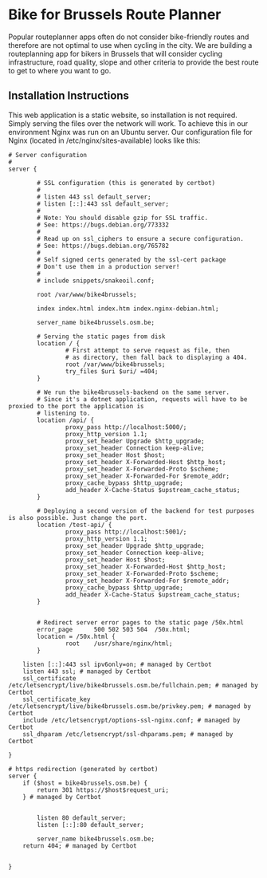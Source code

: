 # Bike for Brussels Route Planner

Popular routeplanner apps often do not consider bike-friendly routes and therefore are not optimal to use when cycling in the city. We are building a routeplanning app for bikers in Brussels that will consider cycling infrastructure, road quality, slope and other criteria to provide the best route to get to where you want to go.

## Installation Instructions

This web application is a static website, so installation is not required. Simply serving the files over the network will work. To achieve this in our environment Nginx was run on an Ubuntu server.
Our configuration file for Nginx (located in /etc/nginx/sites-available) looks like this:

```
# Server configuration
#
server {

        # SSL configuration (this is generated by certbot)
        #
        # listen 443 ssl default_server;
        # listen [::]:443 ssl default_server;
        #
        # Note: You should disable gzip for SSL traffic.
        # See: https://bugs.debian.org/773332
        #
        # Read up on ssl_ciphers to ensure a secure configuration.
        # See: https://bugs.debian.org/765782
        #
        # Self signed certs generated by the ssl-cert package
        # Don't use them in a production server!
        #
        # include snippets/snakeoil.conf;

        root /var/www/bike4brussels;

        index index.html index.htm index.nginx-debian.html;

        server_name bike4brussels.osm.be;
		
		# Serving the static pages from disk
        location / {
                # First attempt to serve request as file, then
                # as directory, then fall back to displaying a 404.
                root /var/www/bike4brussels;
                try_files $uri $uri/ =404;
        }

		# We run the bike4brussels-backend on the same server. 
		# Since it's a dotnet application, requests will have to be proxied to the port the application is
		# listening to.
        location /api/ {
                proxy_pass http://localhost:5000/;
                proxy_http_version 1.1;
                proxy_set_header Upgrade $http_upgrade;
                proxy_set_header Connection keep-alive;
                proxy_set_header Host $host;
                proxy_set_header X-Forwarded-Host $http_host;
                proxy_set_header X-Forwarded-Proto $scheme;
                proxy_set_header X-Forwarded-For $remote_addr;
                proxy_cache_bypass $http_upgrade;
                add_header X-Cache-Status $upstream_cache_status;
        }

		# Deploying a second version of the backend for test purposes is also possible. Just change the port.
        location /test-api/ {
                proxy_pass http://localhost:5001/;
                proxy_http_version 1.1;
                proxy_set_header Upgrade $http_upgrade;
                proxy_set_header Connection keep-alive;
                proxy_set_header Host $host;
                proxy_set_header X-Forwarded-Host $http_host;
                proxy_set_header X-Forwarded-Proto $scheme;
                proxy_set_header X-Forwarded-For $remote_addr;
                proxy_cache_bypass $http_upgrade;
                add_header X-Cache-Status $upstream_cache_status;
        }


        # Redirect server error pages to the static page /50x.html
        error_page      500 502 503 504  /50x.html;
        location = /50x.html {
                root    /usr/share/nginx/html;
        }

    listen [::]:443 ssl ipv6only=on; # managed by Certbot
    listen 443 ssl; # managed by Certbot
    ssl_certificate /etc/letsencrypt/live/bike4brussels.osm.be/fullchain.pem; # managed by Certbot
    ssl_certificate_key /etc/letsencrypt/live/bike4brussels.osm.be/privkey.pem; # managed by Certbot
    include /etc/letsencrypt/options-ssl-nginx.conf; # managed by Certbot
    ssl_dhparam /etc/letsencrypt/ssl-dhparams.pem; # managed by Certbot

}

# https redirection (generated by certbot)
server {
    if ($host = bike4brussels.osm.be) {
        return 301 https://$host$request_uri;
    } # managed by Certbot


        listen 80 default_server;
        listen [::]:80 default_server;

        server_name bike4brussels.osm.be;
    return 404; # managed by Certbot


}
```
